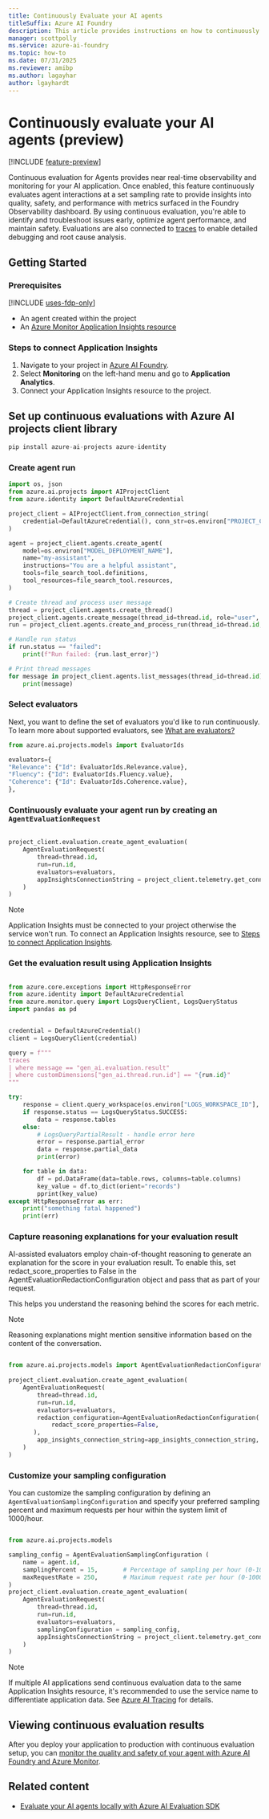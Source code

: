 ```yaml
---
title: Continuously Evaluate your AI agents
titleSuffix: Azure AI Foundry
description: This article provides instructions on how to continuously evaluate AI agents.
manager: scottpolly
ms.service: azure-ai-foundry
ms.topic: how-to
ms.date: 07/31/2025
ms.reviewer: amibp
ms.author: lagayhar  
author: lgayhardt
---
```


# Continuously evaluate your AI agents (preview)

[!INCLUDE [feature-preview](../includes/feature-preview.md)]

Continuous evaluation for Agents provides near real-time observability and monitoring for your AI application. Once enabled, this feature continuously evaluates agent interactions at a set sampling rate to provide insights into quality, safety, and performance with metrics surfaced in the Foundry Observability dashboard. By using continuous evaluation, you're able to identify and troubleshoot issues early, optimize agent performance, and maintain safety. Evaluations are also connected to [traces](./develop/trace-application.md) to enable detailed debugging and root cause analysis.

## Getting Started

### Prerequisites

[!INCLUDE [uses-fdp-only](../includes/uses-fdp-only.md)] 

- An agent created within the project
- An [Azure Monitor Application Insights resource](/azure/azure-monitor/app/app-insights-overview)

### Steps to connect Application Insights

1. Navigate to your project in [Azure AI Foundry](https://ai.azure.com/?cid=learnDocs).
2. Select **Monitoring** on the left-hand menu and go to **Application Analytics**.
3. Connect your Application Insights resource to the project.

## Set up continuous evaluations with Azure AI projects client library

```python
pip install azure-ai-projects azure-identity
```

### Create agent run

```python
import os, json
from azure.ai.projects import AIProjectClient
from azure.identity import DefaultAzureCredential

project_client = AIProjectClient.from_connection_string(
    credential=DefaultAzureCredential(), conn_str=os.environ["PROJECT_CONNECTION_STRING"]
)

agent = project_client.agents.create_agent(
    model=os.environ["MODEL_DEPLOYMENT_NAME"],
    name="my-assistant",
    instructions="You are a helpful assistant",
    tools=file_search_tool.definitions,
    tool_resources=file_search_tool.resources,
)

# Create thread and process user message
thread = project_client.agents.create_thread()
project_client.agents.create_message(thread_id=thread.id, role="user", content="Hello, what Contoso products do you know?")
run = project_client.agents.create_and_process_run(thread_id=thread.id, agent_id=agent.id)

# Handle run status
if run.status == "failed":
    print(f"Run failed: {run.last_error}")

# Print thread messages
for message in project_client.agents.list_messages(thread_id=thread.id).text_messages:
    print(message)

```

### Select evaluators

Next, you want to define the set of evaluators you'd like to run continuously. To learn more about supported evaluators, see [What are evaluators?](../concepts/observability.md#what-are-evaluators)

```python
from azure.ai.projects.models import EvaluatorIds

evaluators={
"Relevance": {"Id": EvaluatorIds.Relevance.value},
"Fluency": {"Id": EvaluatorIds.Fluency.value},
"Coherence": {"Id": EvaluatorIds.Coherence.value},
},
```

### Continuously evaluate your agent run by creating an `AgentEvaluationRequest`

```python
                      
project_client.evaluation.create_agent_evaluation(
    AgentEvaluationRequest(  
        thread=thread.id,  
        run=run.id,   
        evaluators=evaluators,
        appInsightsConnectionString = project_client.telemetry.get_connection_string(),
    )
)

```

> [!NOTE]
> Application Insights must be connected to your project otherwise the service won't run. To connect an Application Insights resource, see to [Steps to connect Application Insights](#steps-to-connect-application-insights).

### Get the evaluation result using Application Insights

```python

from azure.core.exceptions import HttpResponseError
from azure.identity import DefaultAzureCredential
from azure.monitor.query import LogsQueryClient, LogsQueryStatus
import pandas as pd


credential = DefaultAzureCredential()
client = LogsQueryClient(credential)

query = f"""
traces
| where message == "gen_ai.evaluation.result"
| where customDimensions["gen_ai.thread.run.id"] == "{run.id}"
"""

try:
    response = client.query_workspace(os.environ["LOGS_WORKSPACE_ID"], query, timespan=timedelta(days=1))
    if response.status == LogsQueryStatus.SUCCESS:
        data = response.tables
    else:
        # LogsQueryPartialResult - handle error here
        error = response.partial_error
        data = response.partial_data
        print(error)

    for table in data:
        df = pd.DataFrame(data=table.rows, columns=table.columns)
        key_value = df.to_dict(orient="records")
        pprint(key_value)
except HttpResponseError as err:
    print("something fatal happened")
    print(err)

```

### Capture reasoning explanations for your evaluation result

AI-assisted evaluators employ chain-of-thought reasoning to generate an explanation for the score in your evaluation result. To enable this, set redact_score_properties to False in the AgentEvaluationRedactionConfiguration object and pass that as part of your request.

This helps you understand the reasoning behind the scores for each metric.

> [!NOTE]
> Reasoning explanations might mention sensitive information based on the content of the conversation.

```python

from azure.ai.projects.models import AgentEvaluationRedactionConfiguration
              
project_client.evaluation.create_agent_evaluation(
    AgentEvaluationRequest(  
        thread=thread.id,  
        run=run.id,   
        evaluators=evaluators,  
        redaction_configuration=AgentEvaluationRedactionConfiguration(
            redact_score_properties=False,
       ),
        app_insights_connection_string=app_insights_connection_string,
    )
)

```

### Customize your sampling configuration

You can customize the sampling configuration by defining an `AgentEvaluationSamplingConfiguration` and specify your preferred sampling percent and maximum requests per hour within the system limit of 1000/hour.

```python

from azure.ai.projects.models 

sampling_config = AgentEvaluationSamplingConfiguration (  
    name = agent.id,  
    samplingPercent = 15,       # Percentage of sampling per hour (0-100)
    maxRequestRate = 250,       # Maximum request rate per hour (0-1000)
)                                
project_client.evaluation.create_agent_evaluation(
    AgentEvaluationRequest(  
        thread=thread.id,  
        run=run.id,   
        evaluators=evaluators,  
        samplingConfiguration = sampling_config,  
        appInsightsConnectionString = project_client.telemetry.get_connection_string(),
    )
)
```

> [!NOTE]
> If multiple AI applications send continuous evaluation data to the same Application Insights resource, it's recommended to use the service name to differentiate application data. See [Azure AI Tracing](./develop/trace-application.md) for details.

## Viewing continuous evaluation results

After you deploy your application to production with continuous evaluation setup, you can [monitor the quality and safety of your agent with Azure AI Foundry and Azure Monitor](./monitor-applications.md).

## Related content

- [Evaluate your AI agents locally with Azure AI Evaluation SDK](./develop/agent-evaluate-sdk.md)
